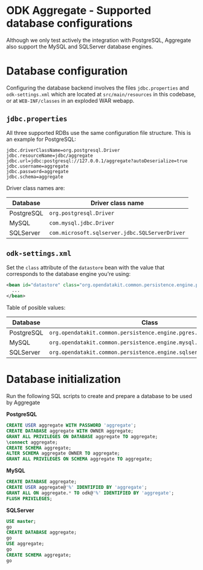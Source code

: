 # ODK Aggregate - Supported database configurations

Although we only test actively the integration with PostgreSQL, Aggregate also support the MySQL and SQLServer database engines.

# Database configuration

Configuring the database backend involves the files `jdbc.properties` and `odk-settings.xml` which are located at `src/main/resources` in this codebase, or at `WEB-INF/classes` in an exploded WAR webapp.

## `jdbc.properties`

All three supported RDBs use the same configuration file structure. This is an example for PostgreSQL:

```properties
jdbc.driverClassName=org.postgresql.Driver
jdbc.resourceName=jdbc/aggregate
jdbc.url=jdbc:postgresql://127.0.0.1/aggregate?autoDeserialize=true
jdbc.username=aggregate
jdbc.password=aggregate
jdbc.schema=aggregate
```

Driver class names are:

| Database   | Driver class name                              |
| ---------- | ---------------------------------------------- |
| PostgreSQL | `org.postgresql.Driver`                        |
| MySQL      | `com.mysql.jdbc.Driver`                        |
| SQLServer  | `com.microsoft.sqlserver.jdbc.SQLServerDriver` |

## `odk-settings.xml`

Set the `class` attribute of the `datastore` bean with the value that corresponds to the database engine you're using:

```xml
<bean id="datastore" class="org.opendatakit.common.persistence.engine.pgres.DatastoreImpl">
  ...
</bean>
```

Table of posible values:

| Database          | Class                                                               |
| ----------------- | ------------------------------------------------------------------- |
| PostgreSQL        | `org.opendatakit.common.persistence.engine.pgres.DatastoreImpl`     |
| MySQL             | `org.opendatakit.common.persistence.engine.mysql.DatastoreImpl`     |
| SQLServer         | `org.opendatakit.common.persistence.engine.sqlserver.DatastoreImpl` |

# Database initialization

Run the following SQL scripts to create and prepare a database to be used by Aggregate

**PostgreSQL**

```sql
CREATE USER aggregate WITH PASSWORD 'aggregate';
CREATE DATABASE aggregate WITH OWNER aggregate;
GRANT ALL PRIVILEGES ON DATABASE aggregate TO aggregate;
\connect aggregate;
CREATE SCHEMA aggregate;
ALTER SCHEMA aggregate OWNER TO aggregate;
GRANT ALL PRIVILEGES ON SCHEMA aggregate TO aggregate;
```

**MySQL**

```sql
CREATE DATABASE aggregate;
CREATE USER aggregate@'%' IDENTIFIED BY 'aggregate';
GRANT ALL ON aggregate.* TO odk@'%' IDENTIFIED BY 'aggregate';
FLUSH PRIVILEGES;
```

**SQLServer**

```sql
USE master;
go
CREATE DATABASE aggregate;
go
USE aggregate;
go
CREATE SCHEMA aggregate;
go
```


